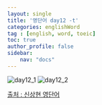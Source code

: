 ```yaml
---
layout: single
title: '영단어 day12 -t'
categories: englishWord
tag : [english, word, toeic]
toc: true
author_profile: false
sidebar:
    nav: "docs"
---
```



![day12_1](https://ingu627.github.io/images/english/day12_1.jpg)
![day12_2](https://ingu627.github.io/images/english/day12_2.jpg)



[출처 : 신상현 영단어](https://www.aladin.co.kr/shop/wproduct.aspx?ItemId=126278788)